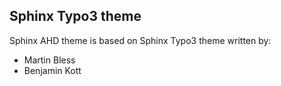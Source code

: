 ## Sphinx Typo3 theme

Sphinx AHD theme is based on Sphinx Typo3 theme written by:

-   Martin Bless
-   Benjamin Kott
